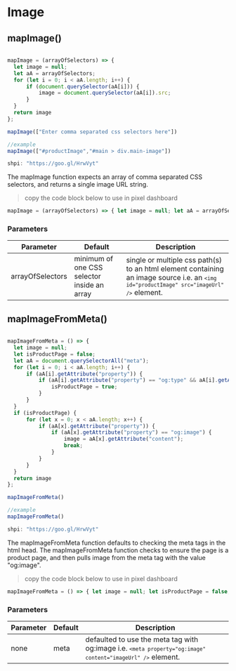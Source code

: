 # Image

## mapImage()


```javascript

mapImage = (arrayOfSelectors) => {
  let image = null;
  let aA = arrayOfSelectors;
  for (let i = 0; i < aA.length; i++) {
      if (document.querySelector(aA[i])) {
          image = document.querySelector(aA[i]).src;
      }
  }
  return image
};

mapImage(["Enter comma separated css selectors here"])

//example
mapImage(["#productImage","#main > div.main-image"])

shpi: "https://goo.gl/HrwVyt"

```

The mapImage function expects an array of comma separated CSS selectors,
and returns a single image URL string.

> copy the code block below to use in pixel dashboard

```javascript
mapImage = (arrayOfSelectors) => { let image = null; let aA = arrayOfSelectors; for (let i = 0; i < aA.length; i++) { if (document.querySelector(aA[i])) { image = document.querySelector(aA[i]).src; } } return image }; mapImage(["Enter CSS Selectors"])
```

### Parameters

Parameter | Default | Description
--------- | ------- | -----------
arrayOfSelectors | minimum of one CSS selector inside an array | single or multiple css path(s) to an html element containing an image source i.e. an <code>```<img id="productImage" src="imageUrl" />```</code> element.


## mapImageFromMeta()


```javascript

mapImageFromMeta = () => {
  let image = null;
  let isProductPage = false;
  let aA = document.querySelectorAll("meta");
  for (let i = 0; i < aA.length; i++) {
      if (aA[i].getAttribute("property")) {
          if (aA[i].getAttribute("property") == "og:type" && aA[i].getAttribute("content") == "product") {
              isProductPage = true;
          }
      }
  }
  if (isProductPage) {
      for (let x = 0; x < aA.length; x++) {
          if (aA[x].getAttribute("property")) {
              if (aA[x].getAttribute("property") == "og:image") {
                  image = aA[x].getAttribute("content");
                  break;
              }
          }
      }
  }
  return image
};

mapImageFromMeta()

//example
mapImageFromMeta()

shpi: "https://goo.gl/HrwVyt"

```

The mapImageFromMeta function defaults to checking the meta tags in the html head.
The mapImageFromMeta function checks to ensure the page is a product page, and then
pulls image from the meta tag with the value "og:image".

> copy the code block below to use in pixel dashboard

```javascript
mapImageFromMeta = () => { let image = null; let isProductPage = false; let aA = document.querySelectorAll("meta"); for (let i = 0; i < aA.length; i++) { if (aA[i].getAttribute("property")) { if (aA[i].getAttribute("property") == "og:type" && aA[i].getAttribute("content") == "product") { isProductPage = true; } } } if (isProductPage) { for (let x = 0; x < aA.length; x++) { if (aA[x].getAttribute("property")) { if (aA[x].getAttribute("property") == "og:image") { image = aA[x].getAttribute("content"); break; } } } } return image }; mapImageFromMeta()
```

### Parameters

Parameter | Default | Description
--------- | ------- | -----------
none | meta | defaulted to use the meta tag with og:image i.e. <code>```<meta property="og:image" content="imageUrl" />```</code> element.
